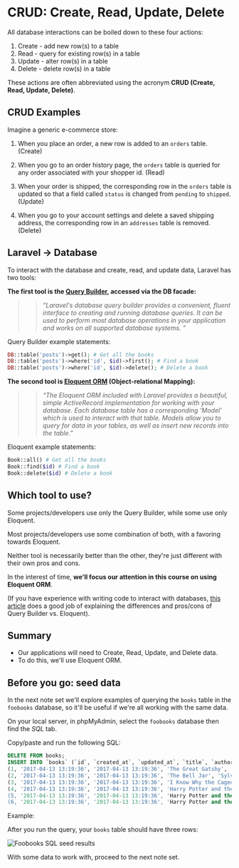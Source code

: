 # CRUD: Create, Read, Update, Delete

All database interactions can be boiled down to these four actions:

1. Create - add new row(s) to a table
2. Read - query for existing row(s) in a table
3. Update - alter row(s) in a table
4. Delete - delete row(s) in a table

These actions are often abbreviated using the acronym **CRUD (Create, Read, Update, Delete)**.



## CRUD Examples
Imagine a generic e-commerce store:

1. When you place an order, a new row is added to an `orders` table. (Create)

2. When you go to an order history page, the `orders` table is queried for any order associated with your shopper id. (Read)

3. When your order is shipped, the corresponding row in the `orders` table is updated so that a field called `status` is changed from `pending` to `shipped`. (Update)

4. When you go to your account settings and delete a saved shipping address, the corresponding row in an `addresses` table is removed. (Delete)



## Laravel -> Database
To interact with the database and create, read, and update data, Laravel has two tools:

__The first tool is the [Query Builder](https://laravel.com/docs/queries), accessed via the DB facade:__

>> *&ldquo;Laravel's database query builder provides a convenient, fluent interface to creating and running database queries. It can be used to perform most database operations in your application and works on all supported database systems. &rdquo;*


Query Builder example statements:
```php
DB::table('posts')->get(); # Get all the books
DB::table('posts')->where('id', $id)->first(); # Find a book
DB::table('posts')->where('id', $id)->delete(); # Delete a book
```

__The second tool is [Eloquent ORM](https://laravel.com/docs/5.4/eloquent) (Object-relational Mapping):__

>> *&ldquo;The Eloquent ORM included with Laravel provides a beautiful, simple ActiveRecord implementation for working with your database. Each database table has a corresponding &lsquo;Model&rsquo; which is used to interact with that table. Models allow you to query for data in your tables, as well as insert new records into the table.&rdquo;*

Eloquent example statements:

```php
Book::all() # Get all the books
Book::find($id) # Find a book
Book::delete($id) # Delete a book
```



## Which tool to use?
Some projects/developers use only the Query Builder, while some use only Eloquent.

Most projects/developers use some combination of both, with a favoring towards Eloquent.

Neither tool is necessarily better than the other, they're just different with their own pros and cons.

In the interest of time, __we'll focus our attention in this course on using Eloquent ORM__.

(If you have experience with writing code to interact with databases, [this article](https://blog.sriraman.in/laravel-eloquent-vs-fluent-query-builder/) does a good job of explaining the differences and pros/cons of Query Builder vs. Eloquent).



## Summary
+ Our applications will need to Create, Read, Update, and Delete data.
+ To do this, we'll use Eloquent ORM.



## Before you go: seed data
In the next note set we'll explore examples of querying the `books` table in the `foobooks` database, so it'll be useful if we're all working with the same data.

On your local server, in phpMyAdmin, select the `foobooks` database then find the *SQL* tab.

Copy/paste and run the following SQL:

```sql
DELETE FROM books;
INSERT INTO `books` (`id`, `created_at`, `updated_at`, `title`, `author`, `published`, `cover`, `purchase_link`) VALUES
(1, '2017-04-13 13:19:36', '2017-04-13 13:19:36', 'The Great Gatsby', 'F. Scott Fitzgerald', 1925, 'http://img2.imagesbn.com/p/9780743273565_p0_v4_s114x166.JPG', 'http://www.barnesandnoble.com/w/the-great-gatsby-francis-scott-fitzgerald/1116668135?ean=9780743273565'),
(2, '2017-04-13 13:19:36', '2017-04-13 13:19:36', 'The Bell Jar', 'Sylvia Plath', 1963, 'http://img1.imagesbn.com/p/9780061148514_p0_v2_s114x166.JPG', 'http://www.barnesandnoble.com/w/bell-jar-sylvia-plath/1100550703?ean=9780061148514'),
(3, '2017-04-13 13:19:36', '2017-04-13 13:19:36', 'I Know Why the Caged Bird Sings', 'Maya Angelou', 1969, 'http://img1.imagesbn.com/p/9780345514400_p0_v1_s114x166.JPG', 'http://www.barnesandnoble.com/w/i-know-why-the-caged-bird-sings-maya-angelou/1100392955?ean=9780345514400'),
(4, '2017-04-13 13:19:36', '2017-04-13 13:19:36', 'Harry Potter and the Sorcerer\'s Stone', 'J.K. Rowling', 1997, 'http://prodimage.images-bn.com/pimages/9780590353427_p0_v1_s484x700.jpg', 'http://www.barnesandnoble.com/w/harry-potter-and-the-sorcerers-stone-j-k-rowling/1100036321?ean=9780590353427'),
(5, '2017-04-13 13:19:36', '2017-04-13 13:19:36', 'Harry Potter and the Chamber of Secrets', 'J.K. Rowling', 1998, 'http://prodimage.images-bn.com/pimages/9780439064873_p0_v1_s192x300.jpg', 'http://www.barnesandnoble.com/w/harry-potter-and-the-chamber-of-secrets-j-k-rowling/1004338523?ean=9780439064873'),
(6, '2017-04-13 13:19:36', '2017-04-13 13:19:36', 'Harry Potter and the The Prisoner of Azkaban', 'J.K. Rowling', 1999, 'http://prodimage.images-bn.com/pimages/9780439136365_p0_v1_s192x300.jpg', 'http://www.barnesandnoble.com/w/harry-potter-and-the-prisoner-of-azkaban-j-k-rowling/1100178339?ean=9780439136365');
```

Example:
<img src='http://making-the-internet.s3.amazonaws.com/laravel-foobooks-sql-seed@2x.png' style='max-width:1343px;' alt=''>

After you run the query, your `books` table should have three rows:

<img src='http://making-the-internet.s3.amazonaws.com/laravel-foobooks-sql-seed-results@2x.png' style='max-width:1126px;' alt='Foobooks SQL seed results'>

With some data to work with, proceed to the next note set.
